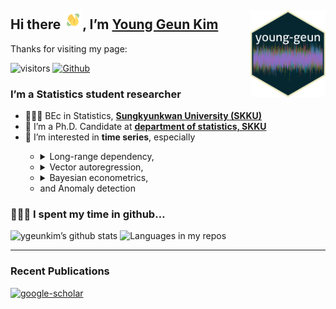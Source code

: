 
## Hi there <img src="man/images/hello.gif" width="30px">, I’m [Young Geun Kim](https://ygeunkim.github.io) <a href='https://ygeunkim.github.io'><img src='man/images/ygeunlogo.png' align="right" height="139" /></a>

Thanks for visiting my page:

<!-- badges: start -->

![visitors](https://visitor-badge.laobi.icu/badge?page_id=ygeunkim.ygeunkim)
[![Github](https://img.shields.io/github/followers/ygeunkim?label=Follow&style=social)](https://github.com/ygeunkim)
<!-- badges: end -->

### I’m a Statistics student researcher

<ul>
<li>
🧑🏼‍🎓 BEc in Statistics,
<a href="https://www.skku.edu/eng/"><strong>Sungkyunkwan University
(SKKU)</strong></a>
</li>
<li>
🔭 I’m a Ph.D. Candidate at
<a href="https://stat.skku.edu/stat/index.do"><strong>department of
statistics, SKKU</strong></a>
</li>
<li>
🤔 I’m interested in <strong>time series</strong>, especially
</li>
<ul>
<li>
<details>
<summary>
Long-range dependency,
</summary>
<img src="man/figures/README-lrdmulti-1.png" width="70%" style="display: block; margin: auto;" />
</details>
</li>
<li>
<details>
<summary>
Vector autoregression,
</summary>
<img src="man/figures/README-rvplot-1.png" width="70%" style="display: block; margin: auto;" />
<ul>
<li>
Modeling and forecasting
</li>
</ul>
<ul>
<li>
High dimensional time series
</li>
</ul>
</details>
</li>
<!-- <li>Bayesian econometrics,</li> -->
<li>
<details>
<summary>
Bayesian econometrics,
</summary>
<ul>
<li>
Bayesian VAR modeling
</li>
</ul>
<ul>
<li>
Nowcasting
</li>
</ul>
</details>
</li>
<!--       <li> -->
<!--         <details> -->
<!--           <summary>Change point analysis,</summary> -->
<!-- ```{r cpplot} -->
<!-- cp_data %>%  -->
<!--   group_by(key) %>%  -->
<!--   mutate(xintercept = ifelse(key != "b", max(index), NA)) %>%  -->
<!--   ggplot(aes(x = index)) + -->
<!--   geom_vline(aes(xintercept = xintercept), col = "red", alpha = .5, na.rm = TRUE) + -->
<!--   geom_path(aes(y = value)) + -->
<!--   geom_path(aes(y = mean, colour = key)) + -->
<!--   theme_minimal() + -->
<!--   theme(legend.position = "none", axis.title = element_blank()) -->
<!-- ``` -->
<!--           </summary> -->
<!--         </details> -->
<!--       </li> -->
<li>
and Anomaly detection
</li>
</ul>
</ul>
<!-- --- -->

### 🧑🏼‍💻 I spent my time in github…

<!-- [![r-lang](https://img.shields.io/badge/Code-R-informational?style=flat&logo=r&logoColor=white&color=276DC3)](https://github.com/topics/r) -->
<!-- [![py-lang](https://img.shields.io/badge/Code-Python-informational?style=flat&logo=python&logoColor=white&color=yellow)](https://github.com/topics/python) -->
<!-- [![latex-lang](https://img.shields.io/badge/Write-LaTex-informational?style=flat&logo=latex&logoColor=white&color=008080)](https://github.com/topics/latex) -->

![ygeunkim’s github
stats](https://github-readme-stats.vercel.app/api?username=ygeunkim&count_private=true&show_icons=true&hide_border=true&theme=solarized-dark)
![Languages in my
repos](https://github-readme-stats.vercel.app/api/top-langs/?username=ygeunkim&exclude_repo=ygeunkim.github.io,young-comment,ygeunkim,ygeunkim-blogdown&hide_border=true&langs_count=10&theme=darcula&layout=compact&custom_title=Languages%20in%20my%20repos)

<!-- <details> -->
<!--   <summary>💯 My Activities?</summary> -->
<!--     <br/> -->
<!--       <a href="https://github.com/anuraghazra/github-readme-stats"><img alt="ygeunkim's github stats" src="https://github-readme-stats.vercel.app/api?username=ygeunkim&count_private=true&show_icons=true&hide_border=true&theme=solarized-dark" height="192px"/></a> -->
<!--       <a href="https://github.com/anuraghazra/github-readme-stats"><img alt="Languages in my repos" src="https://github-readme-stats.vercel.app/api/top-langs/?username=ygeunkim&exclude_repo=ygeunkim.github.io,young-comment,ygeunkim,ygeunkim-blogdown&hide_border=true&langs_count=10&theme=darcula&layout=compact&custom_title=Languages in my repos" height="192px"/></a> -->
<!--     <br/> -->
<!-- </details> -->

------------------------------------------------------------------------

### Recent Publications

[![google-scholar](https://img.shields.io/badge/Google%20Scholar-Click-success?logo=google%20scholar&logoColor=4285F4&style=social)](https://scholar.google.com/citations?user=q-NdjAoAAAAJ&hl=en&authuser=3)

<!-- BLOG-POST-LIST:START -->
<!-- BLOG-POST-LIST:END -->
